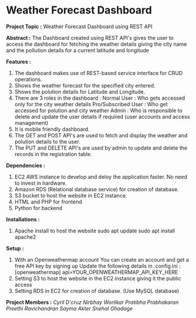  # Weather Forecast Dashboard

**Project Topic :** Weather Forecast Dashboard using REST API

**Abstract :** The Dashboard created using REST API's gives the user to access the dashboard for fetching the weather details giving the city name and the pollution details for a current latitude and longitude

**Features :**
1. The dashboard makes use of REST-based service interface for CRUD operations.
2. Shows the weather forecast for the specified city entered.
3. Shows the polution details for Latitude and Longitude.
4. There are 3 roles in the dashboard :
    Normal User : Who gets accessed only for the city weather details
    Pro/Subscribed User : Who get accessed for polution and city weather
    Admin : Who is responsible to delete and update the user details if required (user accounts and access management) 
5. It is mobile friendly dashboard.
6. The GET and POST API's are used to fetch and display the weather and polution details to the user.
7. The PUT and DELETE API's are used by admin to update and delete the records in the registration table.

**Dependencies :**
1. EC2 AWS instance to develop and deloy the application faster. No need to invest in hardware.
2. Amazon RDS (Relational database service) for creation of database.
3. S3 bucket to host the website in EC2 instance.
4. HTML and PHP for frontend
5. Python for backend

**Installations :**
1. Apache install to host the website
    sudo apt update
    sudo apt install apache2
    
**Setup :**
1. With an Openweathermap account
    You can create an account and get a free API key by signing up
    Update the following details in .config.ini : [openweathermap]
    api=YOUR_OPENWEATHERMAP_API_KEY_HERE
2. Setting S3 to host the website in the EC2 instance giving it the public access
3. Setting RDS in EC2 for creation of database. (Use MySQL database)

**Project Members :**
*Cyril D'cruz
Nirbhay Worlikar
Pratibha Prabhakaran
Preethi Ravichandran
Sayma Akter
Snehal Ghadage* 


